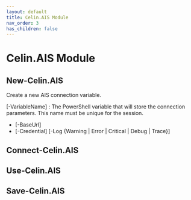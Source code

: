 ```yaml
---
layout: default
title: Celin.AIS Module
nav_order: 3
has_children: false
---
```


# Celin.AIS Module

## New-Celin.AIS
Create a new AIS connection variable.

[-VariableName] <string> 
: The PowerShell variable that will store the connection parameters.  This name must be unique for the session.

- [-BaseUrl] <string> 
- [-Credential] <pscredential> [-Log {Warning | Error | Critical | Debug | Trace}]

## Connect-Celin.AIS

## Use-Celin.AIS

## Save-Celin.AIS
